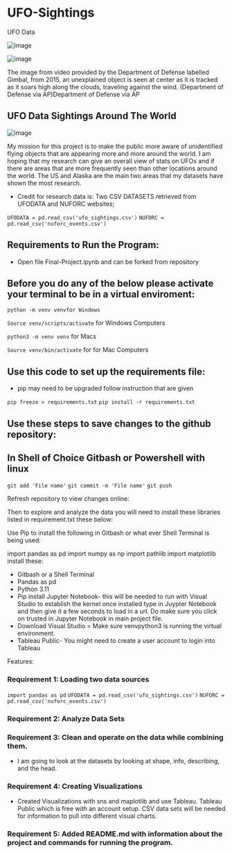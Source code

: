 # UFO-Sightings
UFO Data 

![image](https://github.com/joannathom/UFO-Sightings-/assets/122498031/2809e186-510a-46bd-bbd7-e09c08a8a92a)

![image](https://www.silive.com/resizer/-P8L0yufsJgqGIgfWtM-3flUx1U=/1280x0/smart/cloudfront-us-east-1.images.arcpublishing.com/advancelocal/LB434LS5XVE2ZF4KFHTANR7NXI.jpg)

The image from video provided by the Department of Defense labelled Gimbal, from 2015, an unexplained object is 
seen at center as it is tracked as it soars high along the clouds, traveling against the wind.
(Department of Defense via AP)Department of Defense via AP

## UFO Data Sightings Around The World
![image](UFOSIGHTINGS.png)

My mission for this project is to make the public more aware of unidentified flying objects that are appearing more and more around the world. 
I am hoping that my research can give an overall view of stats on UFOs and if there are areas that are more frequently seen than other locations
around the world. The US and Alaska are the main two areas that my datasets have shown the most research.

* Credit for research data is:
  Two CSV DATASETS retrieved from UFODATA and NUFORC websites;

`UFODATA = pd.read_csv('ufo_sightings.csv')`
`NUFORC = pd.read_csv('nuforc_events.csv')`

## Requirements to Run the Program:

* Open file Final-Project.ipynb and can be forked from repository

## Before you do any of the below please activate your terminal to be in a virtual enviroment:

`python -m venv venvfor Windows`

`Source venv/scripts/activate` for Windows Computers

`python3 -m venv venv` for Macs

`Source venv/bin/activate` for for Mac Computers

## Use this code to set up the requirements file:
* pip may need to be upgraded follow instruction that are given

`pip freeze > requirements.txt`
`pip install -r requirements.txt`

## Use these steps to save changes to the github repository:

## In Shell of Choice Gitbash or Powershell with linux

`git add 'File name'`
`git commit -m 'File name'`
`git push`

Refresh repository to view changes online:

Then to explore and analyze the data you will need to install these libraries listed in requirement.txt these below:

Use Pip to install the following in Gitbash or what ever Shell Terminal is being used: 

import pandas as pd
import numpy as np
import pathlib
import matplotlib 
install these:

* Gitbash or a Shell Terminal
* Pandas as pd
* Python 3.11
* Pip install Jupyter Notebook- this will be needed to run with Visual Studio to establish the kernel once
  installed type in Juypter Notebook and then give it a few seconds to load in a url. Do make sure you click on trusted
  in Jupyter Notebook in main project file.
* Download Visual Studio = Make sure venvpython3 is running the virtual environment.
* Tableau Public- You might need to create a user account to login into Tableau

Features: 
### Requirement 1: Loading two data sources 
`import pandas as pd`
`UFODATA = pd.read_csv('ufo_sightings.csv')`
`NUFORC = pd.read_csv('nuforc_events.csv')`
### Requirement 2: Analyze Data Sets
### Requirement 3: Clean and operate on the data while combining them.
  * I am going to look at the datasets by looking at shape, info, describing, 
  and the head. 
  ### Requirement 4: Creating Visualizations
  * Created Visualizations with sns and maplotlib and use Tableau. Tableau Public which is free with an account setup. CSV data sets will be needed
    for information to pull into different visual charts. 
  ### Requirement 5: Added README.md with information about the project and commands for running the program.

 
 
